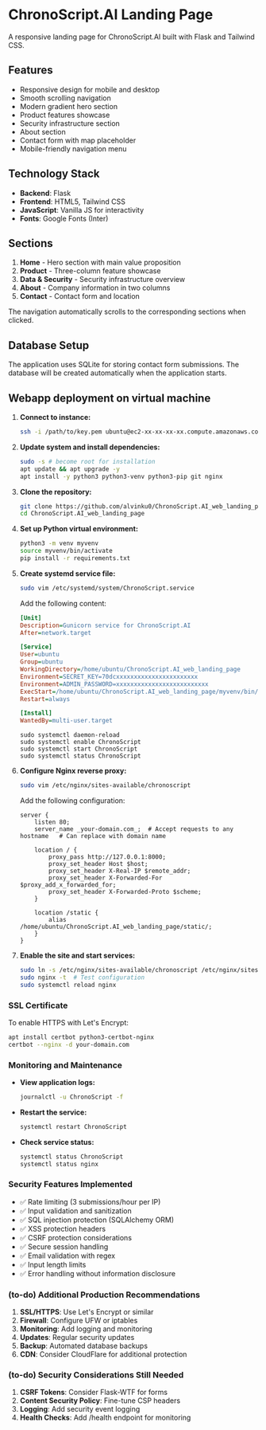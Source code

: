 # ChronoScript.AI Landing Page

A responsive landing page for ChronoScript.AI built with Flask and Tailwind CSS.

## Features

- Responsive design for mobile and desktop
- Smooth scrolling navigation
- Modern gradient hero section
- Product features showcase
- Security infrastructure section
- About section
- Contact form with map placeholder
- Mobile-friendly navigation menu

## Technology Stack

- **Backend**: Flask
- **Frontend**: HTML5, Tailwind CSS
- **JavaScript**: Vanilla JS for interactivity
- **Fonts**: Google Fonts (Inter)

## Sections

1. **Home** - Hero section with main value proposition
2. **Product** - Three-column feature showcase
3. **Data & Security** - Security infrastructure overview
4. **About** - Company information in two columns
5. **Contact** - Contact form and location

The navigation automatically scrolls to the corresponding sections when clicked.

## Database Setup

The application uses SQLite for storing contact form submissions. The database will be created automatically when the application starts.

## Webapp deployment on virtual machine

1. **Connect to instance:**
   ```bash
   ssh -i /path/to/key.pem ubuntu@ec2-xx-xx-xx-xx.compute.amazonaws.com
   ```

2. **Update system and install dependencies:**
   ```bash
   sudo -s # become root for installation
   apt update && apt upgrade -y
   apt install -y python3 python3-venv python3-pip git nginx
   ```

3. **Clone the repository:**
   ```bash
   git clone https://github.com/alvinku0/ChronoScript.AI_web_landing_page
   cd ChronoScript.AI_web_landing_page
   ```

4. **Set up Python virtual environment:**
   ```bash
   python3 -m venv myvenv
   source myvenv/bin/activate
   pip install -r requirements.txt
   ```

5. **Create systemd service file:**
   ```bash
   sudo vim /etc/systemd/system/ChronoScript.service
   ```

   Add the following content:
   ```ini
   [Unit]
   Description=Gunicorn service for ChronoScript.AI
   After=network.target

   [Service]
   User=ubuntu
   Group=ubuntu
   WorkingDirectory=/home/ubuntu/ChronoScript.AI_web_landing_page
   Environment=SECRET_KEY=70dcxxxxxxxxxxxxxxxxxxxxxxx
   Environment=ADMIN_PASSWORD=xxxxxxxxxxxxxxxxxxxxxxxxxx
   ExecStart=/home/ubuntu/ChronoScript.AI_web_landing_page/myvenv/bin/gunicorn --workers 5 --bind 127.0.0.1:8000 app:app
   Restart=always

   [Install]
   WantedBy=multi-user.target
   ```
   
   ```
   sudo systemctl daemon-reload
   sudo systemctl enable ChronoScript
   sudo systemctl start ChronoScript
   sudo systemctl status ChronoScript
   ```


6. **Configure Nginx reverse proxy:**
   ```bash
   sudo vim /etc/nginx/sites-available/chronoscript
   ```

   Add the following configuration:
   ```nginx
   server {
       listen 80;
       server_name _your-domain.com_;  # Accept requests to any hostname   # Can replace with domain name

       location / {
           proxy_pass http://127.0.0.1:8000;
           proxy_set_header Host $host;
           proxy_set_header X-Real-IP $remote_addr;
           proxy_set_header X-Forwarded-For $proxy_add_x_forwarded_for;
           proxy_set_header X-Forwarded-Proto $scheme;
       }

       location /static {
           alias /home/ubuntu/ChronoScript.AI_web_landing_page/static/;
       }
   }
   ```

7. **Enable the site and start services:**
   ```bash
   sudo ln -s /etc/nginx/sites-available/chronoscript /etc/nginx/sites-enabled/
   sudo nginx -t  # Test configuration
   sudo systemctl reload nginx
   ```

### SSL Certificate

To enable HTTPS with Let's Encrypt:
```bash
apt install certbot python3-certbot-nginx
certbot --nginx -d your-domain.com
```

### Monitoring and Maintenance

- **View application logs:**
  ```bash
  journalctl -u ChronoScript -f
  ```

- **Restart the service:**
  ```bash
  systemctl restart ChronoScript
  ```

- **Check service status:**
  ```bash
  systemctl status ChronoScript
  systemctl status nginx
  ```

### Security Features Implemented
- ✅ Rate limiting (3 submissions/hour per IP)
- ✅ Input validation and sanitization
- ✅ SQL injection protection (SQLAlchemy ORM)
- ✅ XSS protection headers
- ✅ CSRF protection considerations
- ✅ Secure session handling
- ✅ Email validation with regex
- ✅ Input length limits
- ✅ Error handling without information disclosure

### (to-do) Additional Production Recommendations

1. **SSL/HTTPS**: Use Let's Encrypt or similar
2. **Firewall**: Configure UFW or iptables
3. **Monitoring**: Add logging and monitoring
4. **Updates**: Regular security updates
5. **Backup**: Automated database backups
6. **CDN**: Consider CloudFlare for additional protection

### (to-do) Security Considerations Still Needed

1. **CSRF Tokens**: Consider Flask-WTF for forms
2. **Content Security Policy**: Fine-tune CSP headers
3. **Logging**: Add security event logging
4. **Health Checks**: Add /health endpoint for monitoring
